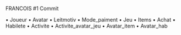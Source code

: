 FRANCOIS #1 Commit

•	Joueur
•	Avatar
•	Leitmotiv 
•	Mode_paiment
•	Jeu
•	Items
•	Achat
•	Habilete
•	Activite
•	Activite_avatar_jeu
•	Avatar_item
•	Avatar_hab
